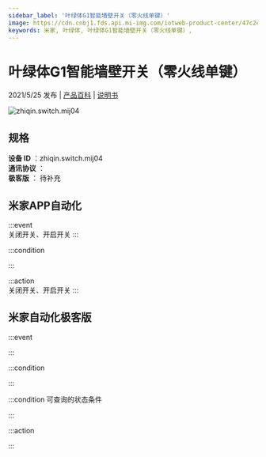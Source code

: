 ```yaml
---
sidebar_label: '叶绿体G1智能墙壁开关（零火线单键）'
image: https://cdn.cnbj1.fds.api.mi-img.com/iotweb-product-center/47c2eb83552906565306cc11add616ee_5.png?GalaxyAccessKeyId=AKVGLQWBOVIRQ3XLEW&Expires=9223372036854775807&Signature=Nvshif4bO2b4EXXhBvNxl16rGHU=
keywords: 米家, 叶绿体, 叶绿体G1智能墙壁开关（零火线单键）, 
---
```

# 叶绿体G1智能墙壁开关（零火线单键）

2021/5/25 发布 | [产品百科](https://home.mi.com/webapp/content/baike/product/index.html?model=zhiqin.switch.mij04/) | [说明书](https://home.mi.com/views/introduction.html?model=zhiqin.switch.mij04&region=cn)

![zhiqin.switch.mij04](https://cdn.cnbj1.fds.api.mi-img.com/iotweb-product-center/47c2eb83552906565306cc11add616ee_5.png?GalaxyAccessKeyId=AKVGLQWBOVIRQ3XLEW&Expires=9223372036854775807&Signature=Nvshif4bO2b4EXXhBvNxl16rGHU=)

## 规格  
> 
**设备 ID** ：zhiqin.switch.mij04  
**通讯协议** ：  
**极客版**  ： 待补充 


## 米家APP自动化  

:::event  
关闭开关、开启开关
:::

:::condition  

:::

:::action   
关闭开关、开启开关
:::

## 米家自动化极客版  

:::event  

:::

:::condition  

:::

:::condition 可查询的状态条件  

:::

:::action  

:::

        
